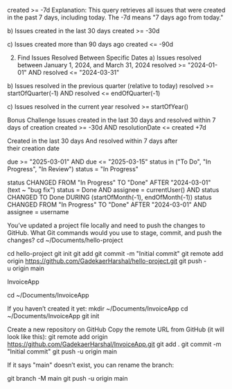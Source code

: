 created >= -7d
Explanation:
This query retrieves all issues that were created in the past 7 days, including today. The -7d means "7 days ago from today."

b) Issues created in the last 30 days
created >= -30d


c) Issues created more than 90 days ago
created <= -90d

2. Find Issues Resolved Between Specific Dates
a) Issues resolved between January 1, 2024, and March 31, 2024
resolved >= "2024-01-01" AND resolved <= "2024-03-31"

b) Issues resolved in the previous quarter (relative to today)
resolved >= startOfQuarter(-1) AND resolved <= endOfQuarter(-1)

c) Issues resolved in the current year
resolved >= startOfYear()

Bonus Challenge
Issues created in the last 30 days and resolved within 7 days of creation
created >= -30d AND resolutionDate <= created +7d

Created in the last 30 days
And resolved within 7 days after their creation date



due >= "2025-03-01" AND due <= "2025-03-15"
status in ("To Do", "In Progress", "In Review")
status = "In Progress"


status CHANGED FROM "In Progress" TO "Done" AFTER "2024-03-01"
(text ~ "bug fix")
status = Done AND assignee = currentUser() AND status CHANGED TO Done DURING (startOfMonth(-1), endOfMonth(-1))
status CHANGED FROM "In Progress" TO "Done" AFTER "2024-03-01" AND assignee = username






You’ve updated a project file locally and need to  push the changes to 
GitHub. What Git commands would you use to stage, commit, and push the 
changes? 
cd ~/Documents/hello-project

cd hello-project
git init
git add 
git commit -m "Initial commit"
git remote add origin https://github.com/GadekaerHarshal/hello-project.git
git push -u origin main




 InvoiceApp
 
 cd ~/Documents/InvoiceApp
 
 If you haven’t created it yet:
mkdir ~/Documents/InvoiceApp
cd ~/Documents/InvoiceApp
git init

Create a new repository on GitHub
Copy the remote URL from GitHub (it will look like this):
git remote add origin https://github.com/GadekaerHarshal/InvoiceApp.git 
git add .
git commit -m "Initial commit"
git push -u origin main

If it says "main" doesn’t exist, you can rename the branch:

git branch -M main
git push -u origin main
